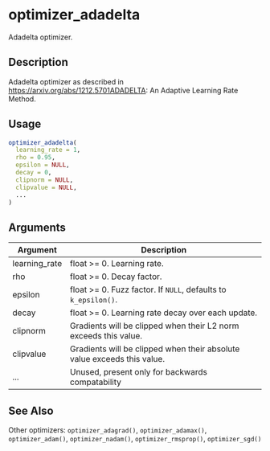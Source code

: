 # optimizer_adadelta


Adadelta optimizer.




## Description

Adadelta optimizer as described in https://arxiv.org/abs/1212.5701ADADELTA: An Adaptive Learning Rate Method.





## Usage
```r
optimizer_adadelta(
  learning_rate = 1,
  rho = 0.95,
  epsilon = NULL,
  decay = 0,
  clipnorm = NULL,
  clipvalue = NULL,
  ...
)
```




## Arguments


Argument      |Description
------------- |----------------
learning_rate | float >= 0. Learning rate.
rho | float >= 0. Decay factor.
epsilon | float >= 0. Fuzz factor. If ``NULL``, defaults to ``k_epsilon()``.
decay | float >= 0. Learning rate decay over each update.
clipnorm | Gradients will be clipped when their L2 norm exceeds this value.
clipvalue | Gradients will be clipped when their absolute value exceeds this value.
... | Unused, present only for backwards compatability







## See Also

Other optimizers: 
`optimizer_adagrad()`,
`optimizer_adamax()`,
`optimizer_adam()`,
`optimizer_nadam()`,
`optimizer_rmsprop()`,
`optimizer_sgd()`



